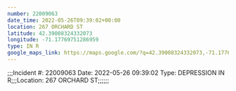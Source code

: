 ```yaml
---
number: 22009063
date_time: 2022-05-26T09:39:02+00:00
location: 267 ORCHARD ST
latitude: 42.39008324332073
longitude: -71.17769751286959
type: IN R
google_maps_link: https://maps.google.com/?q=42.39008324332073,-71.17769751286959
---
```


;;;Incident #: 22009063  Date: 2022-05-26 09:39:02   Type: DEPRESSION IN R;;;Location: 267 ORCHARD ST;;;;;;
